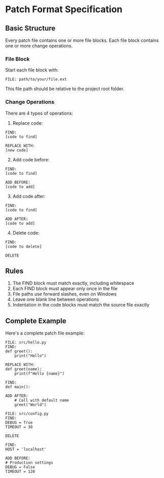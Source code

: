 # Patch Format Specification

## Basic Structure
Every patch file contains one or more file blocks. Each file block contains one or more change operations.

### File Block
Start each file block with:
```
FILE: path/to/your/file.ext
```
This file path should be relative to the project root folder.

### Change Operations
There are 4 types of operations:

1. Replace code:
```
FIND:
[code to find]

REPLACE WITH:
[new code]
```

2. Add code before:
```
FIND:
[code to find]

ADD BEFORE:
[code to add]
```

3. Add code after:
```
FIND:
[code to find]

ADD AFTER:
[code to add]
```

4. Delete code:
```
FIND:
[code to delete]

DELETE
```

## Rules

1. The FIND block must match exactly, including whitespace
2. Each FIND block must appear only once in the file
3. File paths use forward slashes, even on Windows
4. Leave one blank line between operations
5. Indentation in the code blocks must match the source file exactly

## Complete Example

Here's a complete patch file example:

```
FILE: src/hello.py
FIND:
def greet():
    print("Hello")

REPLACE WITH:
def greet(name):
    print(f"Hello {name}")

FIND:
def main():

ADD AFTER:
    # Call with default name
    greet("World")

FILE: src/config.py
FIND:
DEBUG = True
TIMEOUT = 30

DELETE

FIND:
HOST = 'localhost'

ADD BEFORE:
# Production settings
DEBUG = False
TIMEOUT = 120
```
